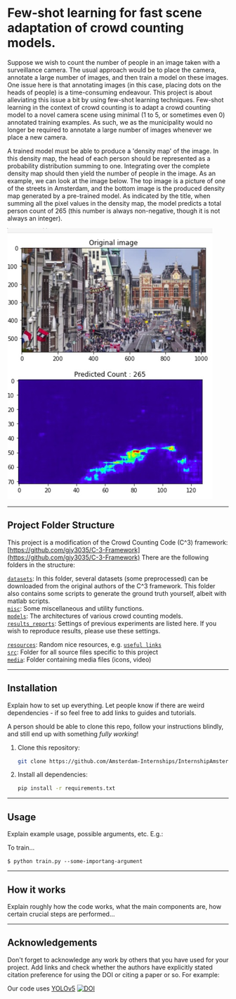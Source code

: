 # Few-shot learning for fast scene adaptation of crowd counting models.
Suppose we wish to count the number of people in an image taken with a surveillance camera. The usual approach would be to place the camera, annotate a large number of images, and then train a model on these images. One issue here is that annotating images (in this case, placing dots on the heads of people) is a time-consuming endeavour. This project is about alleviating this issue a bit by using few-shot learning techniques. Few-shot learning in the context of crowd counting is to adapt a crowd counting model to a novel camera scene using minimal (1 to 5, or sometimes even 0) annotated training examples. As such, we as the municipality would no longer be required to annotate a large number of images whenever we place a new camera.


A trained model must be able to produce a 'density map' of the image. In this density map, the head of each person should be represented as a probability distribution summing to one. Integrating over the complete density map should then yield the number of people in the image. As an example, we can look at the image below. The top image is a picture of one of the streets in Amsterdam, and the bottom image is the produced density map generated by a pre-trained model. As indicated by the title, when summing all the pixel values in the density map, the model predicts a total person count of 265 (this number is always non-negative, though it is not always an integer).

![](media/examples/CrowdCountingExample.jpeg)

---


## Project Folder Structure

This project is a modification of the Crowd Counting Code (C^3) framework: [https://github.com/gjy3035/C-3-Framework](https://github.com/gjy3035/C-3-Framework)
There are the following folders in the structure:

[`datasets`](./datasets): In this folder, several datasets (some preprocessed) can be downloaded from the original authors of the C^3 framework. This folder also contains some scripts to generate the ground truth yourself, albeit with matlab scripts.<br/>
[`misc`](./misc): Some miscellaneous and utility functions.<br/>
[`models`](./models): The architectures of various crowd counting models.<br/>
[`results_reports`](./results_reports): Settings of previous experiments are listed here. If you wish to reproduce results, please use these settings.<br/>

[`resources`](./resources): Random nice resources, e.g. [`useful links`](./resources/links.md)<br/>
[`src`](./src): Folder for all source files specific to this project<br/>
[`media`](./media): Folder containing media files (icons, video)<br/>

---


## Installation

Explain how to set up everything. 
Let people know if there are weird dependencies - if so feel free to add links to guides and tutorials.

A person should be able to clone this repo, follow your instructions blindly, and still end up with something *fully working*!

1) Clone this repository:
    ```bash
    git clone https://github.com/Amsterdam-Internships/InternshipAmsterdamGeneral
    ```

2) Install all dependencies:
    ```bash
    pip install -r requirements.txt
    ```
---


## Usage

Explain example usage, possible arguments, etc. E.g.:

To train... 


```
$ python train.py --some-importang-argument
```

---


## How it works

Explain roughly how the code works, what the main components are, how certain crucial steps are performed...

---
## Acknowledgements


Don't forget to acknowledge any work by others that you have used for your project. Add links and check whether the authors have explicitly stated citation preference for using the DOI or citing a paper or so. 
For example:

Our code uses [YOLOv5](https://github.com/ultralytics/yolov5) [![DOI](https://zenodo.org/badge/264818686.svg)](https://zenodo.org/badge/latestdoi/264818686)

